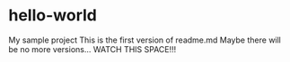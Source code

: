 # hello-world
My sample project
This is the first version of readme.md
Maybe there will be no more versions...
WATCH THIS SPACE!!!

